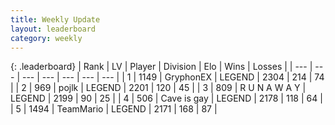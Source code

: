 ```yaml
---
title: Weekly Update
layout: leaderboard
category: weekly
---
```


{: .leaderboard}
| Rank | LV | Player | Division | Elo | Wins | Losses |
| --- | --- | --- | --- | --- | --- | --- |
| <span data-change="0">1</span> | 1149 | <span title="ID: 315148">GryphonEX</span> | LEGEND | <span data-change="135">2304</span> | <span data-change="100">214</span> | <span data-change="20">74</span> |
| <span data-change="0">2</span> | 969 | <span title="ID: 4783">pojlk</span> | LEGEND | <span data-change="109">2201</span> | <span data-change="57">120</span> | <span data-change="19">45</span> |
| <span data-change="3">3</span> | 809 | <span title="ID: 66144">R U N A W A Y</span> | LEGEND | <span data-change="132">2199</span> | <span data-change="52">90</span> | <span data-change="14">25</span> |
| <span data-change="23">4</span> | 506 | <span title="ID: 382502">Cave is gay</span> | LEGEND | <span data-change="169">2178</span> | <span data-change="46">118</span> | <span data-change="10">64</span> |
| <span data-change="5">5</span> | 1494 | <span title="ID: 164871">TeamMario</span> | LEGEND | <span data-change="130">2171</span> | <span data-change="73">168</span> | <span data-change="33">87</span> |